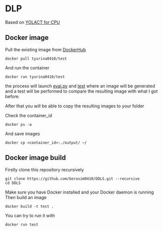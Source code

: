# DLP

Based on [YOLACT for CPU](https://github.com/zzuxzt/yolact_cpu/)

## Docker image 

Pull the existing image from [DockerHub](https://hub.docker.com/)  

```
docker pull tyurina0410/test
```

And run the container

```
docker run tyurina0410/test
```

the process will launch [eval.py](./yolact_cpu/eval.py) and [test](./test.py) where an image will be generated and a test will be performed to compare the resulting image with what I got before.

After that you will be able to copy the resulting images to your folder

Check the container_id

```
docker ps -a
```

And save images

```
docker cp <container_id>:./output/ ~/
```

## Docker image build

Firstly clone this repository recursively

```
git clone https://github.com/Gerasim0410/DDLS.git --recursive
cd DDLS
```
Make sure you have Docker installed and your Docker daemon is running  
Then build an image
```
docker build -t test .
```

You can try to run it with 
```
docker run test
```

